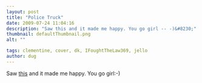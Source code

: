 ```yaml
---
layout: post
title: "Police Truck"
date: 2009-07-24 11:04:16
description: "Saw this and it made me happy. You go girl -- -)&#8230;"
thumbnail: defaultThumbnail.png
alt: ""

tags: clementine, cover, dk, IFoughtTheLaw369, jello
author: dug
---
```


<p>Saw <a href="http://www.youtube.com/watch?v=7YAqstduXmI">this</a> and it made me happy. You go girl:-)</p>

<p><object width="425" height="344"><param name="movie" value="http://www.youtube.com/v/7YAqstduXmI&amp;hl=en&amp;fs=1&amp;"></param><param name="allowFullScreen" value="true"></param><param name="allowscriptaccess" value="always"></param><embed src="http://www.youtube.com/v/7YAqstduXmI&amp;hl=en&amp;fs=1&amp;" type="application/x-shockwave-flash" allowscriptaccess="always" allowfullscreen="true" width="425" height="344"></embed></object></p>
